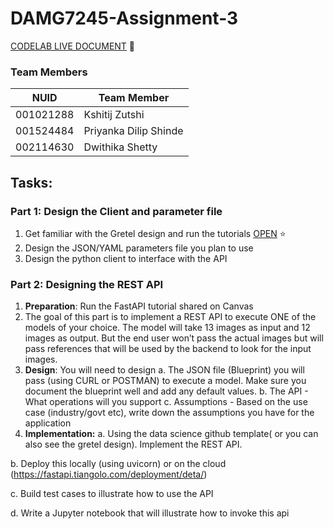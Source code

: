 # DAMG7245-Assignment-3



[CODELAB LIVE DOCUMENT](https://codelabs-preview.appspot.com/?file_id=1t8N4ZBmDzJN7NPZ1DF30mFVNh0J_2KRChuQmPJmODAE#2) 🚀

### Team Members

| NUID | Team Member       |
|:-----:|---------------|
| 001021288    | Kshitij Zutshi |
| 001524484      | Priyanka Dilip Shinde              |
| 002114630      | Dwithika Shetty              |

## Tasks:

### Part 1: Design the Client and parameter file

1. Get familiar with the Gretel design and run the tutorials [OPEN](https://github.com/kshitijzutshi/DAMG7245-Assignment-3-Repo/blob/main/docs/notebooks/GRETEL_create_synthetic_data_from_a_dataframe_or_csv.ipynb) ⭐
2. Design the JSON/YAML parameters file you plan to use
3. Design the python client to interface with the API


### Part 2: Designing the REST API

1. **Preparation**: Run the FastAPI tutorial shared on Canvas
2. The goal of this part is to implement a REST API to execute ONE of the models of your choice. The
model will take 13 images as input and 12 images as output. But the end user won’t pass the actual
images but will pass references that will be used by the backend to look for the input images.
3. **Design**: You will need to design
a. The JSON file (Blueprint) you will pass (using CURL or POSTMAN) to execute a model.
Make sure you document the blueprint well and add any default values.
b. The API - What operations will you support
c. Assumptions - Based on the use case (industry/govt etc), write down the assumptions you
have for the application
4. **Implementation:**
  a. Using the data science github template( or you can also see the gretel design). Implement
the REST API.

  b. Deploy this locally (using uvicorn) or on the cloud
(https://fastapi.tiangolo.com/deployment/deta/)

  c. Build test cases to illustrate how to use the API
  
  d. Write a Jupyter notebook that will illustrate how to invoke this api
  
